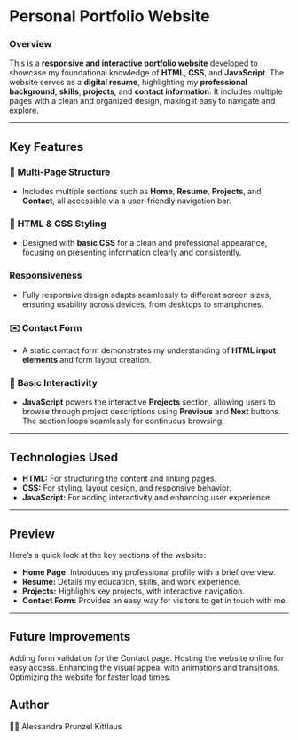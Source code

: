 # Personal Portfolio Website

### **Overview**
This is a **responsive and interactive portfolio website** developed to showcase my foundational knowledge of **HTML**, **CSS**, and **JavaScript**. The website serves as a **digital resume**, highlighting my **professional background**, **skills**, **projects**, and **contact information**. It includes multiple pages with a clean and organized design, making it easy to navigate and explore.

---

## **Key Features**

### 🔗 **Multi-Page Structure**
- Includes multiple sections such as **Home**, **Resume**, **Projects**, and **Contact**, all accessible via a user-friendly navigation bar.

### 🎨 **HTML & CSS Styling**
- Designed with **basic CSS** for a clean and professional appearance, focusing on presenting information clearly and consistently.

###  **Responsiveness**
- Fully responsive design adapts seamlessly to different screen sizes, ensuring usability across devices, from desktops to smartphones.

### ✉️ **Contact Form**
- A static contact form demonstrates my understanding of **HTML input elements** and form layout creation.

### 🔄 **Basic Interactivity**
- **JavaScript** powers the interactive **Projects** section, allowing users to browse through project descriptions using **Previous** and **Next** buttons. The section loops seamlessly for continuous browsing.

---

## **Technologies Used**

- **HTML:** For structuring the content and linking pages.
- **CSS:** For styling, layout design, and responsive behavior.
- **JavaScript:** For adding interactivity and enhancing user experience.

---

## **Preview**
Here’s a quick look at the key sections of the website:

- **Home Page:** Introduces my professional profile with a brief overview.
- **Resume:** Details my education, skills, and work experience.
- **Projects:** Highlights key projects, with interactive navigation.
- **Contact Form:** Provides an easy way for visitors to get in touch with me.

---

## **Future Improvements**
Adding form validation for the Contact page.
Hosting the website online for easy access.
Enhancing the visual appeal with animations and transitions.
Optimizing the website for faster load times.

## **Author**
👩‍💻 Alessandra Prunzel Kittlaus
